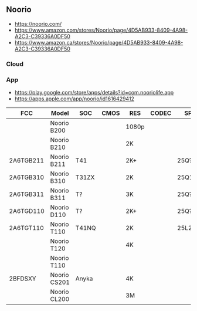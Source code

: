 Noorio
------
- https://noorio.com/
- https://www.amazon.com/stores/Noorio/page/4D5AB933-8409-4A98-A2C3-C39336A0DF50
- https://www.amazon.ca/stores/Noorio/page/4D5AB933-8409-4A98-A2C3-C39336A0DF50

### Cloud

### App
- https://play.google.com/store/apps/details?id=com.nooriolife.app
- https://apps.apple.com/app/noorio/id1616429412

| FCC       | Model        | SOC   | CMOS | RES   | CODEC | SPI    | WIFI         | ETH | MIC | SPK | LCD | SD |                  eMMC | PIR | RDR | LDR | IRLED | WHLED   | PAN | TILT | BAT | PWR          | Link | Notes     |
|-----------|--------------|-------|------|-------|-------|--------|--------------|-----|-----|-----|-----|----|----------------------:|-----|-----|-----|-------|---------|----:|-----:|-----|--------------|------|-----------|
|           | Noorio B200  |       |      | 1080p |       |        | 2.4          |     |     |     |     | -  |                  8 GB |     |     |     |       | 100 lum |     |      | +   |              |      |           |
|           | Noorio B210  |       |      | 2K    |       |        | 2.4          |     |     |     |     | -  |                 16 GB |     |     |     |       | 100 lum |     |      | +   |              |      |           |
| 2A6TGB211 | Noorio B211  | T41   |      | 2K+   |       | 25Q?   | Hi3861LV100  |     |     |     |     | -  |                 16 GB |     |     |     |       | 100 lum |     |      | +   |              |      | Bluetooth |
| 2A6TGB310 | Noorio B310  | T31ZX |      | 2K    |       | 25Q128 | Hi3861LV100  |     | +   | +   |     | -  | KLMAG1JETD-B041 16 GB |     |     |     |       | 600 lum |     |      | +   |              |      |           |
| 2A6TGB311 | Noorio B311  | T?    |      | 3K    |       | 25Q?   | Hi3861LV100? |     |     |     |     | -  |                 16 GB |     |     |     |       | 600 lum |     |      | +   |              |      |           |
| 2A6TGD110 | Noorio D110  | T?    |      | 2K+   |       | 25Q?   | Hi3861LV100? |     |     |     |     | -  |                 16 GB | +   | +   |     |       |         |     |      | +   | 18VAC, USB-C |      |           |
| 2A6TGT110 | Noorio T110  | T41NQ |      | 2K    |       | 25L256 | AIC8800D     |     | +   | +   |     | +  |                       |     |     |     |       |         | 355 |   60 |     |              |      |           |
|           | Noorio T120  |       |      | 4K    |       |        | 2.4 + 5      |     | +   | +   |     | +  |                       |     |     |     |       |         |     |      |     |              |      |           |
|           | Noorio T110  |       |      |       |       |        |              |     |     |     |     |    |                       |     |     |     |       |         |     |      |     |              |      |           |
| 2BFDSXY   | Noorio CS201 | Anyka |      | 4K    |       |        | 2.4          |     | +   | +   |     | +  |                       |     |     |     |       |         | 360 |   80 |     |              |      |           |
|           | Noorio CL200 |       |      | 3M    |       |        | 2.4          |     | +   | +   | +   | +  |                       |     |     |     |       |         | 360 |   90 |     |              |      |           |

[^1]: as V-Link H161
